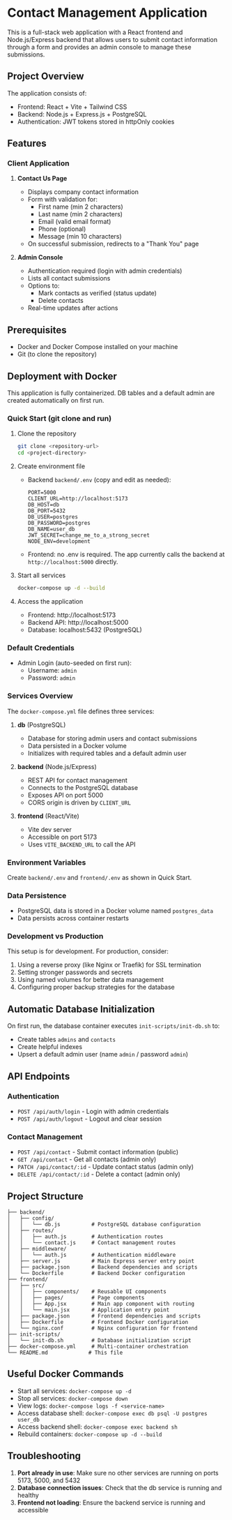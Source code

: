 # Contact Management Application

This is a full-stack web application with a React frontend and Node.js/Express backend that allows users to submit contact information through a form and provides an admin console to manage these submissions.

## Project Overview

The application consists of:
- Frontend: React + Vite + Tailwind CSS
- Backend: Node.js + Express.js + PostgreSQL
- Authentication: JWT tokens stored in httpOnly cookies

## Features

### Client Application

1. **Contact Us Page**
   - Displays company contact information
   - Form with validation for:
     - First name (min 2 characters)
     - Last name (min 2 characters)
     - Email (valid email format)
     - Phone (optional)
     - Message (min 10 characters)
   - On successful submission, redirects to a "Thank You" page

2. **Admin Console**
   - Authentication required (login with admin credentials)
   - Lists all contact submissions
   - Options to:
     - Mark contacts as verified (status update)
     - Delete contacts
   - Real-time updates after actions

## Prerequisites

- Docker and Docker Compose installed on your machine
- Git (to clone the repository)

## Deployment with Docker

This application is fully containerized. DB tables and a default admin are created automatically on first run.

### Quick Start (git clone and run)

1) Clone the repository
   ```bash
   git clone <repository-url>
   cd <project-directory>
   ```

2) Create environment file
   - Backend `backend/.env` (copy and edit as needed):
     ```env
     PORT=5000
     CLIENT_URL=http://localhost:5173
     DB_HOST=db
     DB_PORT=5432
     DB_USER=postgres
     DB_PASSWORD=postgres
     DB_NAME=user_db
     JWT_SECRET=change_me_to_a_strong_secret
     NODE_ENV=development
     ```
   - Frontend: no .env is required. The app currently calls the backend at `http://localhost:5000` directly.

3) Start all services
   ```bash
   docker-compose up -d --build
   ```

4) Access the application
   - Frontend: http://localhost:5173
   - Backend API: http://localhost:5000
   - Database: localhost:5432 (PostgreSQL)

### Default Credentials

- Admin Login (auto-seeded on first run):
  - Username: `admin`
  - Password: `admin`

### Services Overview

The `docker-compose.yml` file defines three services:

1. **db** (PostgreSQL)
   - Database for storing admin users and contact submissions
   - Data persisted in a Docker volume
   - Initializes with required tables and a default admin user

2. **backend** (Node.js/Express)
   - REST API for contact management
   - Connects to the PostgreSQL database
   - Exposes API on port 5000
    - CORS origin is driven by `CLIENT_URL`

3. **frontend** (React/Vite)
   - Vite dev server
   - Accessible on port 5173
   - Uses `VITE_BACKEND_URL` to call the API

### Environment Variables

Create `backend/.env` and `frontend/.env` as shown in Quick Start.

### Data Persistence

- PostgreSQL data is stored in a Docker volume named `postgres_data`
- Data persists across container restarts

### Development vs Production

This setup is for development. For production, consider:

1. Using a reverse proxy (like Nginx or Traefik) for SSL termination
2. Setting stronger passwords and secrets
3. Using named volumes for better data management
4. Configuring proper backup strategies for the database

## Automatic Database Initialization

On first run, the database container executes `init-scripts/init-db.sh` to:
- Create tables `admins` and `contacts`
- Create helpful indexes
- Upsert a default admin user (name `admin` / password `admin`)

## API Endpoints

### Authentication
- `POST /api/auth/login` - Login with admin credentials
- `POST /api/auth/logout` - Logout and clear session

### Contact Management
- `POST /api/contact` - Submit contact information (public)
- `GET /api/contact` - Get all contacts (admin only)
- `PATCH /api/contact/:id` - Update contact status (admin only)
- `DELETE /api/contact/:id` - Delete a contact (admin only)

## Project Structure

```
├── backend/
│   ├── config/
│   │   └── db.js          # PostgreSQL database configuration
│   ├── routes/
│   │   ├── auth.js        # Authentication routes
│   │   └── contact.js     # Contact management routes
│   ├── middleware/
│   │   └── auth.js        # Authentication middleware
│   ├── server.js          # Main Express server entry point
│   ├── package.json       # Backend dependencies and scripts
│   └── Dockerfile         # Backend Docker configuration
├── frontend/
│   ├── src/
│   │   ├── components/    # Reusable UI components
│   │   ├── pages/         # Page components
│   │   ├── App.jsx        # Main app component with routing
│   │   └── main.jsx       # Application entry point
│   ├── package.json       # Frontend dependencies and scripts
│   ├── Dockerfile         # Frontend Docker configuration
│   └── nginx.conf         # Nginx configuration for frontend
├── init-scripts/
│   └── init-db.sh         # Database initialization script
├── docker-compose.yml     # Multi-container orchestration
└── README.md             # This file
```

## Useful Docker Commands

- Start all services: `docker-compose up -d`
- Stop all services: `docker-compose down`
- View logs: `docker-compose logs -f <service-name>`
- Access database shell: `docker-compose exec db psql -U postgres user_db`
- Access backend shell: `docker-compose exec backend sh`
- Rebuild containers: `docker-compose up -d --build`

## Troubleshooting

1. **Port already in use**: Make sure no other services are running on ports 5173, 5000, and 5432
2. **Database connection issues**: Check that the db service is running and healthy
3. **Frontend not loading**: Ensure the backend service is running and accessible
